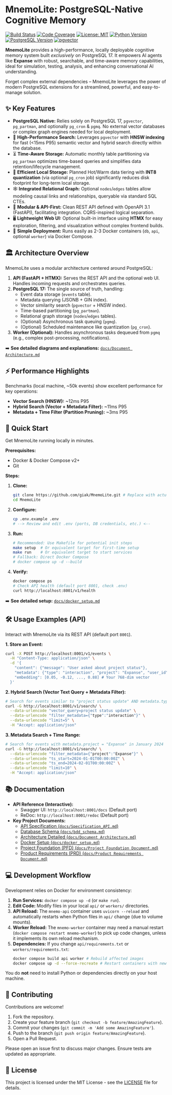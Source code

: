 # MnemoLite: PostgreSQL-Native Cognitive Memory

[![Build Status](https://img.shields.io/github/actions/workflow/status/giak/MnemoLite/ci.yml?branch=main&style=flat-square)](https://github.com/giak/MnemoLite/actions) <!-- Placeholder URL -->
[![Code Coverage](https://img.shields.io/codecov/c/github/giak/MnemoLite?style=flat-square)](https://codecov.io/gh/giak/MnemoLite) <!-- Placeholder URL -->
[![License: MIT](https://img.shields.io/badge/License-MIT-yellow.svg?style=flat-square)](https://opensource.org/licenses/MIT)
[![Python Version](https://img.shields.io/badge/python-3.12+-blue.svg?style=flat-square)](https://www.python.org/downloads/)
[![PostgreSQL Version](https://img.shields.io/badge/postgres-17-blue.svg?style=flat-square)](https://www.postgresql.org/)
[![pgvector](https://img.shields.io/badge/pgvector-enabled-brightgreen.svg?style=flat-square)](https://github.com/pgvector/pgvector)

**MnemoLite** provides a high-performance, locally deployable cognitive memory system built *exclusively* on PostgreSQL 17. It empowers AI agents like **Expanse** with robust, searchable, and time-aware memory capabilities, ideal for simulation, testing, analysis, and enhancing conversational AI understanding.

Forget complex external dependencies – MnemoLite leverages the power of modern PostgreSQL extensions for a streamlined, powerful, and easy-to-manage solution.

## ✨ Key Features

*   **PostgreSQL Native:** Relies solely on PostgreSQL 17, `pgvector`, `pg_partman`, and optionally `pg_cron` & `pgmq`. No external vector databases or complex graph engines needed for local deployment.
*   🚀 **High-Performance Search:** Leverages `pgvector` with **HNSW indexing** for fast (<15ms P95) semantic vector and hybrid search directly within the database.
*   ⏳ **Time-Aware Storage:** Automatic monthly table partitioning via `pg_partman` optimizes time-based queries and simplifies data retention/lifecycle management.
*   💾 **Efficient Local Storage:** Planned Hot/Warm data tiering with **INT8 quantization** (via optional `pg_cron` job) significantly reduces disk footprint for long-term local storage.
*   🕸️ **Integrated Relational Graph:** Optional `nodes`/`edges` tables allow modeling causal links and relationships, queryable via standard SQL CTEs.
*   🧩 **Modular & API-First:** Clean REST API defined with OpenAPI 3.1 (FastAPI), facilitating integration. CQRS-inspired logical separation.
*   🖥️ **Lightweight Web UI:** Optional built-in interface using **HTMX** for easy exploration, filtering, and visualization without complex frontend builds.
*   🐳 **Simple Deployment:** Runs easily as 2-3 Docker containers (`db`, `api`, optional `worker`) via Docker Compose.

## 🏛️ Architecture Overview

MnemoLite uses a modular architecture centered around PostgreSQL:

1.  **API (FastAPI + HTMX):** Serves the REST API and the optional web UI. Handles incoming requests and orchestrates queries.
2.  **PostgreSQL 17:** The single source of truth, handling:
    *   Event data storage (`events` table).
    *   Metadata querying (JSONB + GIN index).
    *   Vector similarity search (`pgvector` + HNSW index).
    *   Time-based partitioning (`pg_partman`).
    *   Relational graph storage (`nodes`/`edges` tables).
    *   (Optional) Asynchronous task queuing (`pgmq`).
    *   (Optional) Scheduled maintenance like quantization (`pg_cron`).
3.  **Worker (Optional):** Handles asynchronous tasks dequeued from `pgmq` (e.g., complex post-processing, notifications).

➡️ **See detailed diagrams and explanations:** [`docs/Document Architecture.md`](docs/Document%20Architecture.md)

## ⚡ Performance Highlights

Benchmarks (local machine, ~50k events) show excellent performance for key operations:

*   **Vector Search (HNSW):** ~12ms P95
*   **Hybrid Search (Vector + Metadata Filter):** ~11ms P95
*   **Metadata + Time Filter (Partition Pruning):** ~3ms P95

## 🚀 Quick Start

Get MnemoLite running locally in minutes.

**Prerequisites:**
*   Docker & Docker Compose v2+
*   Git

**Steps:**

1.  **Clone:**
    ```bash
    git clone https://github.com/giak/MnemoLite.git # Replace with actual URL if different
    cd MnemoLite
    ```
2.  **Configure:**
    ```bash
    cp .env.example .env
    # --> Review and edit .env (ports, DB credentials, etc.) <--
    ```
3.  **Run:**
    ```bash
    # Recommended: Use Makefile for potential init steps
    make setup  # Or equivalent target for first-time setup
    make run    # Or equivalent target to start services
    # Fallback: Direct Docker Compose
    # docker compose up -d --build
    ```
4.  **Verify:**
    ```bash
    docker compose ps
    # Check API health (default port 8001, check .env)
    curl http://localhost:8001/v1/health
    ```

➡️ **See detailed setup:** [`docs/docker_setup.md`](docs/docker_setup.md)

## 🛠️ Usage Examples (API)

Interact with MnemoLite via its REST API (default port `8001`).

**1. Store an Event:**
```bash
curl -X POST http://localhost:8001/v1/events \
  -H "Content-Type: application/json" \
  -d '{
    "content": {"message": "User asked about project status"},
    "metadata": {"type": "interaction", "project": "Expanse", "user_id": "user123"},
    "embedding": [0.05, -0.12, ..., 0.88] # Your 768-dim vector
  }'
```

**2. Hybrid Search (Vector Text Query + Metadata Filter):**
```bash
# Search for events similar to "project status update" AND metadata.type = "interaction"
curl -G http://localhost:8001/v1/search/ \
  --data-urlencode "vector_query=project status update" \
  --data-urlencode "filter_metadata={"type":"interaction"}" \
  --data-urlencode "limit=5" \
  -H "Accept: application/json"
```

**3. Metadata Search + Time Range:**
```bash
# Search for events with metadata.project = "Expanse" in January 2024
curl -G http://localhost:8001/v1/search/ \
  --data-urlencode "filter_metadata={"project":"Expanse"}" \
  --data-urlencode "ts_start=2024-01-01T00:00:00Z" \
  --data-urlencode "ts_end=2024-02-01T00:00:00Z" \
  --data-urlencode "limit=10" \
  -H "Accept: application/json"
```

## 📚 Documentation

*   **API Reference (Interactive):**
    *   Swagger UI: `http://localhost:8001/docs` (Default port)
    *   ReDoc: `http://localhost:8001/redoc` (Default port)
*   **Key Project Documents:**
    *   [API Specification (`docs/Specification_API.md`)](docs/Specification_API.md)
    *   [Database Schema (`docs/bdd_schema.md`)](docs/bdd_schema.md)
    *   [Architecture Detailed (`docs/Document Architecture.md`)](docs/Document%20Architecture.md)
    *   [Docker Setup (`docs/docker_setup.md`)](docs/docker_setup.md)
    *   [Project Foundation (PFD) (`docs/Project Foundation Document.md`)](docs/Project%20Foundation%20Document.md)
    *   [Product Requirements (PRD) (`docs/Product Requirements Document.md`)](docs/Product%20Requirements%20Document.md)

## 💻 Development Workflow

Development relies on Docker for environment consistency:

1.  **Run Services:** `docker compose up -d` (or `make run`).
2.  **Edit Code:** Modify files in your local `api/` or `workers/` directories.
3.  **API Reload:** The `mnemo-api` container uses `uvicorn --reload` and automatically restarts when Python files in `api/` change (due to volume mounts).
4.  **Worker Reload:** The `mnemo-worker` container may need a manual restart (`docker compose restart mnemo-worker`) to pick up code changes, unless it implements its own reload mechanism.
5.  **Dependencies:** If you change `api/requirements.txt` or `workers/requirements.txt`:
    ```bash
    docker compose build api worker # Rebuild affected images
    docker compose up -d --force-recreate # Restart containers with new images
    ```
You do **not** need to install Python or dependencies directly on your host machine.

## 🤝 Contributing

Contributions are welcome!

1.  Fork the repository.
2.  Create your feature branch (`git checkout -b feature/AmazingFeature`).
3.  Commit your changes (`git commit -m 'Add some AmazingFeature'`).
4.  Push to the branch (`git push origin feature/AmazingFeature`).
5.  Open a Pull Request.

Please open an issue first to discuss major changes. Ensure tests are updated as appropriate.

## 📜 License

This project is licensed under the MIT License - see the [LICENSE](LICENSE) file for details.

